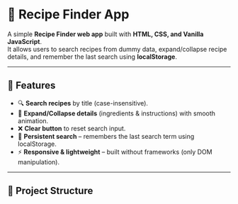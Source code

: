 # 🍳 Recipe Finder App

A simple **Recipe Finder web app** built with **HTML, CSS, and Vanilla JavaScript**.  
It allows users to search recipes from dummy data, expand/collapse recipe details, and remember the last search using **localStorage**.

---

## 🚀 Features

- 🔍 **Search recipes** by title (case-insensitive).
- 📑 **Expand/Collapse details** (ingredients & instructions) with smooth animation.
- ❌ **Clear button** to reset search input.
- 📝 **Persistent search** – remembers the last search term using localStorage.
- ⚡ **Responsive & lightweight** – built without frameworks (only DOM manipulation).

---

## 📂 Project Structure
